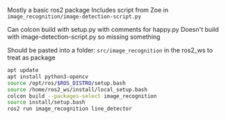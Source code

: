 Mostly a basic ros2 package
Includes script from Zoe in `image_recognition/image-detection-script.py`

Can colcon build with setup.py with comments for happy.py
Doesn't build with image-detection-script.py so missing something

Should be pasted into a folder: `src/image_recognition` in the ros2_ws to treat as package

```sh
apt update
apt install python3-opencv
source /opt/ros/$ROS_DISTRO/setup.bash
source /home/ros2_ws/install/local_setup.bash
colcon build --packages-select image_recognition
source install/setup.bash
ros2 run image_recognition line_detector
```
